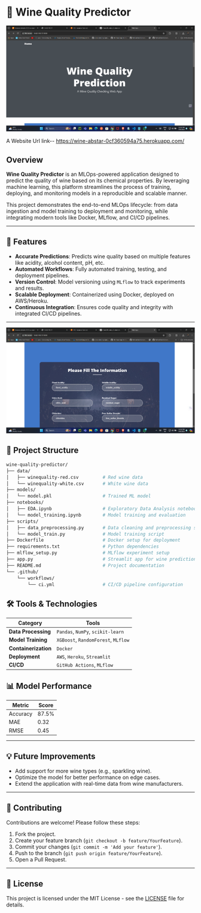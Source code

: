 

# 🍷 Wine Quality Predictor

![Alt text](./Screenshot%202024-09-08%20233250.png)

A Website Url link-- https://wine-abstar-0cf360594a75.herokuapp.com/

## Overview

**Wine Quality Predictor** is an MLOps-powered application designed to predict the quality of wine based on its chemical properties. By leveraging machine learning, this platform streamlines the process of training, deploying, and monitoring models in a reproducible and scalable manner.

This project demonstrates the end-to-end MLOps lifecycle: from data ingestion and model training to deployment and monitoring, while integrating modern tools like Docker, MLflow, and CI/CD pipelines.

---

## 🚀 Features

- **Accurate Predictions**: Predicts wine quality based on multiple features like acidity, alcohol content, pH, etc.
- **Automated Workflows**: Fully automated training, testing, and deployment pipelines.
- **Version Control**: Model versioning using `MLflow` to track experiments and results.
- **Scalable Deployment**: Containerized using Docker, deployed on AWS/Heroku.
- **Continuous Integration**: Ensures code quality and integrity with integrated CI/CD pipelines.

---
![Alt text](./Screenshot%202024-09-08%20233259.png)


## 📁 Project Structure

```bash
wine-quality-predictor/
├── data/
│   ├── winequality-red.csv         # Red wine data
│   └── winequality-white.csv       # White wine data
├── models/
│   └── model.pkl                   # Trained ML model
├── notebooks/
│   ├── EDA.ipynb                   # Exploratory Data Analysis notebook
│   └── model_training.ipynb        # Model training and evaluation
├── scripts/
│   ├── data_preprocessing.py       # Data cleaning and preprocessing script
│   └── model_train.py              # Model training script
├── Dockerfile                      # Docker setup for deployment
├── requirements.txt                # Python dependencies
├── mlflow_setup.py                 # MLflow experiment setup
├── app.py                          # Streamlit app for wine prediction
├── README.md                       # Project documentation
└── .github/
    └── workflows/
        └── ci.yml                  # CI/CD pipeline configuration
```
## 🛠️ Tools & Technologies

| **Category**        | **Tools**                             |
|---------------------|---------------------------------------|
| **Data Processing**  | `Pandas`, `NumPy`, `scikit-learn`     |
| **Model Training**   | `XGBoost`, `RandomForest`, `MLflow`   |
| **Containerization** | `Docker`                             |
| **Deployment**       | `AWS`, `Heroku`, `Streamlit`          |
| **CI/CD**            | `GitHub Actions`, `MLflow`           |

## 📊 Model Performance

| **Metric**          | **Score**        |
|---------------------|------------------|
| Accuracy            | 87.5%            |
| MAE                 | 0.32             |
| RMSE                | 0.45             |

---

## 💡 Future Improvements

- Add support for more wine types (e.g., sparkling wine).
- Optimize the model for better performance on edge cases.
- Extend the application with real-time data from wine manufacturers.

---

## 🤝 Contributing

Contributions are welcome! Please follow these steps:

1. Fork the project.
2. Create your feature branch (`git checkout -b feature/YourFeature`).
3. Commit your changes (`git commit -m 'Add your feature'`).
4. Push to the branch (`git push origin feature/YourFeature`).
5. Open a Pull Request.

---

## 📜 License

This project is licensed under the MIT License - see the [LICENSE](LICENSE) file for details.
